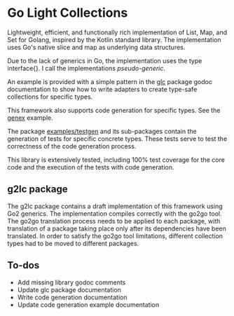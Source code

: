 # Go Light Collections

Lightweight, efficient, and functionally rich implementation of List, Map, and Set for Golang, inspired by the Kotlin standard library.  The implementation uses Go's native slice and map as underlying data structures.

Due to the lack of generics in Go, the implementation uses the type interface{}.  I call the implementations *pseudo-generic*.  

An example is provided with a simple pattern in the [glc](https://github.com/pvillela/go-light-collections/tree/main/pkg/glc) package godoc documentation to show how to write adapters to create type-safe collections for specific types.  

This framework also supports code generation for specific types.  See the [genex](https://github.com/pvillela/go-light-collections/tree/main/examples/genex) example. 

The package [examples/testgen](https://github.com/pvillela/go-light-collections/tree/main/examples/testgen) and its sub-packages contain the generation of tests for
specific concrete types.  These tests serve to test the correctness of the code generation
process.

This library is extensively tested, including 100% test coverage for the core code and the execution of the tests with code generation.

## g2lc package

The g2lc package contains a draft implementation of this framework using Go2 generics.  The implementation compiles correctly with the go2go tool.  The go2go translation process needs to be applied to each package, with translation of a package taking place only after its dependencies have been translated.  In order to satisfy the go2go tool limitations, different collection types had to be moved to different packages.

## To-dos

*   Add missing library godoc comments
*   Update glc package documentation
*   Write code generation documentation
*   Update code generation example documentation
